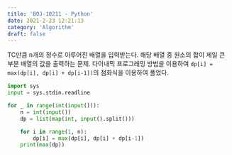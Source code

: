 ```yaml
---
title: 'BOJ-10211 - Python'
date: 2021-2-23 12:21:13
category: 'Algorithm'
draft: false
---
```

TC만큼 n개의 정수로 이루어진 배열을 입력받는다. 해당 배열 중 원소의 합이 제일 큰 부분 배열의 값을 출력하는 문제. 다이내믹 프로그래밍 방법을 이용하여 `dp[i] = max(dp[i], dp[i] + dp[i-1])`의 점화식을 이용하여 풀었다.
```python
import sys
input = sys.stdin.readline

for _ in range(int(input())):
    n = int(input())
    dp = list(map(int, input().split()))

    for i in range(1, n):
        dp[i] = max(dp[i], dp[i] + dp[i-1])
    print(max(dp))

```